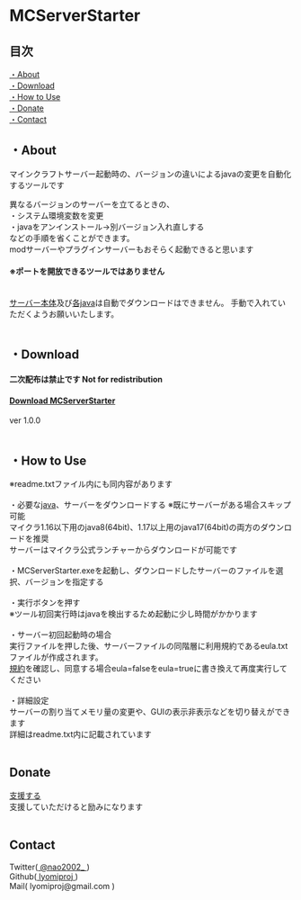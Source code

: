 # MCServerStarter
<h2>目次</h2>
<a href="#about">・About</a><br>
<a href="#download">・Download</a><br>
<a href="#how-to-use">・How to Use</a><br>
<a href="#donate">・Donate</a><br>
<a href="#contact">・Contact</a>

<h2 id="about">・About</h2>
マインクラフトサーバー起動時の、バージョンの違いによるjavaの変更を自動化するツールです

異なるバージョンのサーバーを立てるときの、<br>
・システム環境変数を変更<br>
・javaをアンインストール→別バージョン入れ直しする<br>
などの手順を省くことができます。<br>
modサーバーやプラグインサーバーもおそらく起動できると思います
<h4>※ポートを開放できるツールではありません</h4><br>
<a href="https://www.minecraft.net/ja-jp/download/server">サーバー本体</a>及び<a href="https://www.oracle.com/java/technologies/downloads/">各java</a>は自動でダウンロードはできません。
手動で入れていただくようお願いいたします。
<br><br>

<h2 id="download">・Download</h2>
<h4>二次配布は禁止です Not for redistribution</h4>
<h4><a href="https://drive.google.com/file/d/1lRHUTVoPxt0wi2GnGXYnuki1d7Qt35-d/view?usp=sharing">Download MCServerStarter</a></h4>
ver 1.0.0
<br><br>

<h2 id="how-to-use">・How to Use</h2>
※readme.txtファイル内にも同内容があります <br><br>
・必要な<a href="https://www.oracle.com/java/technologies/downloads/">java</a>、サーバーをダウンロードする ※既にサーバーがある場合スキップ可能<br>
マイクラ1.16以下用のjava8(64bit)、1.17以上用のjava17(64bit)の両方のダウンロードを推奨<br>
サーバーはマイクラ公式ランチャーからダウンロードが可能です<br><br>
・MCServerStarter.exeを起動し、ダウンロードしたサーバーのファイルを選択、バージョンを指定する<br><br>
・実行ボタンを押す<br>
※ツール初回実行時はjavaを検出するため起動に少し時間がかかります<br><br>
・サーバー初回起動時の場合<br>
実行ファイルを押した後、サーバーファイルの同階層に利用規約であるeula.txtファイルが作成されます。<br>
<a href="https://account.mojang.com/documents/minecraft_eula">規約</a>を確認し、同意する場合eula=falseをeula=trueに書き換えて再度実行してください<br><br>
・詳細設定<br>
サーバーの割り当てメモリ量の変更や、GUIの表示非表示などを切り替えができます<br>
詳細はreadme.txt内に記載されています
<br><br>

<h2 id="donate">Donate</h2>
<a href="https://paypal.me/lyomiproj/">支援する</a><br>
支援していただけると励みになります
<br><br>

<h2 id="contact">Contact</h2>
Twitter(<a href="https://twitter.com/nao2002_"> @nao2002_ </a>)<br>
Github(<a href="https://github.com/lyomiproj"> lyomiproj </a>)<br>
Mail( lyomiproj@gmail.com )<br>
